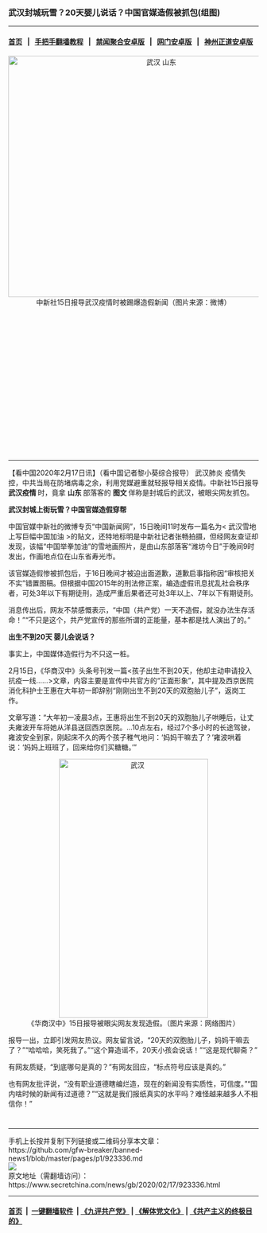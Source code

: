 ### 武汉封城玩雪？20天婴儿说话？中国官媒造假被抓包(组图)
------------------------

#### [首页](https://github.com/gfw-breaker/banned-news1/blob/master/README.md) &nbsp;&nbsp;|&nbsp;&nbsp; [手把手翻墙教程](https://github.com/gfw-breaker/guides/wiki) &nbsp;&nbsp;|&nbsp;&nbsp; [禁闻聚合安卓版](https://github.com/gfw-breaker/bn-android) &nbsp;&nbsp;|&nbsp;&nbsp; [网门安卓版](https://github.com/oGate2/oGate) &nbsp;&nbsp;|&nbsp;&nbsp; [神州正道安卓版](https://github.com/SzzdOgate/update) 



<div class="article_right" style="fone-color:#000">
 <p style="text-align:center">
  <img alt="武汉 山东" src="https://img3.secretchina.com/pic/2020/2-17/p2629161a968109020-ss.jpg" style="height:485px; width:600px"/>
  <br>
   中新社15日报导武汉疫情时被踢爆造假新闻（图片来源：微博）
   <span id="hideid" name="hideid" style="color:red;display:none;">
    <span href="https://www.secretchina.com">
    </span>
   </span>
  </br>
 </p>
 <div id="txt-mid1-t21-2017">
  <ins class="adsbygoogle" data-ad-client="ca-pub-1276641434651360" data-ad-slot="2451032099" style="display:inline-block;width:336px;height:280px">
  </ins>
  

---


  </div>
 </div>
 <p>
  【看中国2020年2月17日讯】（看中国记者黎小葵综合报导）
  <span href="https://www.secretchina.com/news/gb/tag/武汉肺炎" target="_blank">
   武汉肺炎
  </span>
  疫情失控，中共当局在防堵病毒之余，利用党媒避重就轻报导相关疫情。中新社15日报导
  <strong>
   武汉疫情
  </strong>
  时，竟拿
  <strong>
   山东
  </strong>
  部落客的
  <strong>
   图文
  </strong>
  佯称是封城后的武汉，被眼尖网友抓包。
  <span id="hideid" name="hideid" style="color:red;display:none;">
   <span href="https://www.secretchina.com">
   </span>
  </span>
 </p>
 <p>
  <strong>
   武汉封城上街玩雪？中国官媒造假穿帮
  </strong>
 </p>
 <p>
  中国官媒中新社的微博专页“中国新闻网”，15日晚间11时发布一篇名为&lt;
  <span href="https://new.qq.com/rain/a/20200216A03U05" target="_blank">
   武汉雪地上写巨幅中国加油
  </span>
  &gt;的贴文，还特地标明是中新社记者张畅拍摄，但经网友查证却发现，该幅“中国举拳加油”的雪地画照片，是由山东部落客“潍坊今日”于晚间9时发出，作画地点位在山东省寿光市。
 </p>
 <p>
  该官媒造假惨被抓包后，于16日晚间才被迫出面道歉，道歉启事指称因“审核把关不实”错置图稿。但根据中国2015年的刑法修正案，编造虚假讯息扰乱社会秩序者，可处3年以下有期徒刑，造成严重后果者还可处3年以上、7年以下有期徒刑。
 </p>
 <p>
  消息传出后，网友不禁感慨表示，“中国（共产党）一天不造假，就没办法生存活命！”“不只是这个，共产党宣传的那些所谓的正能量，基本都是找人演出了的。”
 </p>
 <p>
  <strong>
   出生不到20天 婴儿会说话？
  </strong>
 </p>
 <p>
  事实上，中国媒体造假行为不只这一桩。
 </p>
 <p>
  2月15日，《华商汉中》头条号刊发一篇&lt;孩子出生不到20天，他却主动申请投入抗疫一线……&gt;文章，内容主要是宣传中共官方的“正面形象”，其中提及西京医院消化科护士王惠在大年初一即辞别“刚刚出生不到20天的双胞胎儿子”，返岗工作。
 </p>
 <p>
  文章写道：“大年初一凌晨3点，王惠将出生不到20天的双胞胎儿子哄睡后，让丈夫雍波开车将她从洋县送回西京医院。...10点左右，经过7个多小时的长途驾驶，雍波安全到家，刚起床不久的两个孩子稚气地问：‘妈妈干嘛去了？’雍波哄着说：‘妈妈上班班了，回来给你们买糖糖。’”
 </p>
 <p style="text-align:center">
  <img alt="武汉" src="https://img3.secretchina.com/pic/2020/2-17/p2629171a996410344-ss.jpg" style="height:521px; width:300px"/>
  <br>
   《华商汉中》15日报导被眼尖网友发现造假。（图片来源：网络图片）
  </br>
 </p>
 <p>
  报导一出，立即引发网友热议。网友留言说，“20天的双胞胎儿子，妈妈干嘛去了？”“哈哈哈，笑死我了。”“这个算造谣不，20天小孩会说话！”“这是现代聊斋？”
 </p>
 <p>
  有网友质疑，“到底哪句是真的？”有网友回应，“标点符号应该是真的。”
 </p>
 <p>
  也有网友批评说，“没有职业道德瞎编烂造，现在的新闻没有实质性，可信度。”“国内啥时候的新闻有过道德？”“这就是我们报纸真实的水平吗？难怪越来越多人不相信你！”
  <center>
   <div>
    <div id="txt-mid2-t22-2017" style="display: block;  max-height: 351px;  overflow: hidden;">
     <div id="SC-21xxx">
     </div>
     <ins class="adsbygoogle" data-ad-client="ca-pub-1276641434651360" data-ad-format="auto" data-ad-slot="4301710469" data-full-width-responsive="true" style="display:block">
     </ins>
    </div>
   </div>
  </center>
  <div style="padding-top:12px;">
  </div>
 </p>
</div>

<hr/>
手机上长按并复制下列链接或二维码分享本文章：<br/>
https://github.com/gfw-breaker/banned-news1/blob/master/pages/p1/923336.md <br/>
<a href='https://github.com/gfw-breaker/banned-news1/blob/master/pages/p1/923336.md'><img src='https://github.com/gfw-breaker/banned-news1/blob/master/pages/p1/923336.md.png'/></a> <br/>
原文地址（需翻墙访问）：https://www.secretchina.com/news/gb/2020/02/17/923336.html


------------------------
#### [首页](https://github.com/gfw-breaker/banned-news1/blob/master/README.md) &nbsp;|&nbsp; [一键翻墙软件](https://github.com/gfw-breaker/nogfw/blob/master/README.md) &nbsp;| [《九评共产党》](https://github.com/gfw-breaker/9ping.md/blob/master/README.md#九评之一评共产党是什么) | [《解体党文化》](https://github.com/gfw-breaker/jtdwh.md/blob/master/README.md) | [《共产主义的终极目的》](https://github.com/gfw-breaker/gczydzjmd.md/blob/master/README.md)


<img src='http://gfw-breaker.win/banned-news/pages/p1/923336.md' width='0px' height='0px'/>